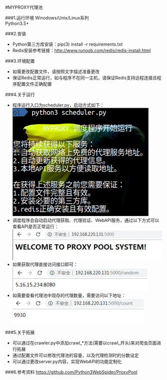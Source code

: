 #MYPROXY代理池

###1.运行环境 
Winodows/Unix/Linux系列  
Python3.5+

###2.安装 
+ Python第三方库安装：pip(3) install -r requirements.txt
+ Redis安装参考链接：http://www.runoob.com/redis/redis-install.html

###3.环境配置
+ 如需更改配置文件，请按照文字描述准备更改
+ 保证Redis正常运行，如与程序不在同一主机，请保证Redis支持远程连接且程序配置文件正确配置

###4.关于运行
+ 程序运行入口为scheduler.py，启动方式如下：  
![](image/run.PNG)
+ 调度程序会自动启动代理获取、代理验证、WebAPI服务，通过以下方式可以查看API是否正常运行：  
![](image/index.PNG)
+ 如果获取代理直接访问接口即可：  
![](image/random.PNG)
+ 如需要查看代理池中现存的代理数量，需要访问以下地址：  
![](image/count.PNG)

###5.关于拓展
+ 可以通过在crawler.py中添加crawl\_*方法(需要以crawl\_开头)来对爬虫页面进行拓展  
+ 通过配置文件可以修改代理池的容量，以及代理检测时的分数设定
+ 可以通过更改server.py内容，实现WebAPI的功能定制化

###6.参考资料
https://github.com/Python3WebSpider/ProxyPool
